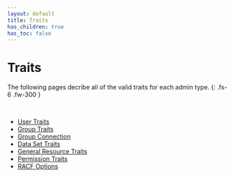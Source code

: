```yaml
---
layout: default
title: Traits
has_children: true
has_toc: false
---
```


# Traits

The following pages decribe all of the valid traits for each admin type.
{: .fs-6 .fw-300 }

&nbsp;

* [User Traits](./user.md)
* [Group Traits](./group.md)
* [Group Connection](./group_connection.md)
* [Data Set Traits](./data_set.md)
* [General Resource Traits](./resource.md)
* [Permission Traits](./permission.md)
* [RACF Options](./racf_options.md)